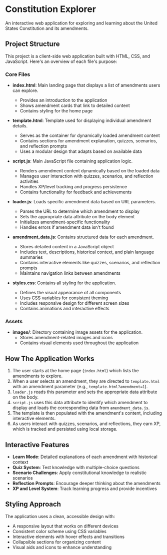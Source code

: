 # Constitution Explorer

An interactive web application for exploring and learning about the United States Constitution and its amendments.

## Project Structure

This project is a client-side web application built with HTML, CSS, and JavaScript. Here's an overview of each file's purpose:

### Core Files

- **index.html**: Main landing page that displays a list of amendments users can explore.
  - Provides an introduction to the application
  - Shows amendment cards that link to detailed content
  - Contains styling for the home page

- **template.html**: Template used for displaying individual amendment details.
  - Serves as the container for dynamically loaded amendment content
  - Contains sections for amendment explanation, quizzes, scenarios, and reflection prompts
  - Uses a modular design that adapts based on available data

- **script.js**: Main JavaScript file containing application logic.
  - Renders amendment content dynamically based on the loaded data
  - Manages user interaction with quizzes, scenarios, and reflection activities
  - Handles XP/level tracking and progress persistence
  - Contains functionality for feedback and achievements

- **loader.js**: Loads specific amendment data based on URL parameters.
  - Parses the URL to determine which amendment to display
  - Sets the appropriate data attribute on the body element
  - Initializes amendment-specific functionality
  - Handles errors if amendment data isn't found

- **amendment_data.js**: Contains structured data for each amendment.
  - Stores detailed content in a JavaScript object
  - Includes text, descriptions, historical context, and plain language summaries
  - Contains interactive elements like quizzes, scenarios, and reflection prompts
  - Maintains navigation links between amendments

- **styles.css**: Contains all styling for the application.
  - Defines the visual appearance of all components
  - Uses CSS variables for consistent theming
  - Includes responsive design for different screen sizes
  - Contains animations and interactive effects

### Assets

- **images/**: Directory containing image assets for the application.
  - Stores amendment-related images and icons
  - Contains visual elements used throughout the application

## How The Application Works

1. The user starts at the home page (`index.html`) which lists the amendments to explore.
2. When a user selects an amendment, they are directed to `template.html` with an amendment parameter (e.g., `template.html?amendment=1`).
3. `loader.js` reads this parameter and sets the appropriate data attribute on the body.
4. `script.js` uses this data attribute to identify which amendment to display and loads the corresponding data from `amendment_data.js`.
5. The template is then populated with the amendment's content, including interactive elements.
6. As users interact with quizzes, scenarios, and reflections, they earn XP, which is tracked and persisted using local storage.

## Interactive Features

- **Learn Mode**: Detailed explanations of each amendment with historical context
- **Quiz System**: Test knowledge with multiple-choice questions
- **Scenario Challenges**: Apply constitutional knowledge to realistic scenarios
- **Reflection Prompts**: Encourage deeper thinking about the amendments
- **XP and Level System**: Track learning progress and provide incentives

## Styling Approach

The application uses a clean, accessible design with:
- A responsive layout that works on different devices
- Consistent color scheme using CSS variables
- Interactive elements with hover effects and transitions
- Collapsible sections for organizing content
- Visual aids and icons to enhance understanding
